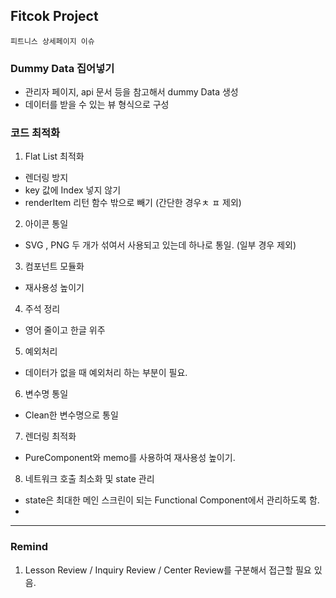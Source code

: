 ## Fitcok Project

```
피트니스 상세페이지 이슈  
```

### Dummy Data 집어넣기
- 관리자 페이지, api 문서 등을 참고해서 dummy Data 생성
-  데이터를 받을 수 있는 뷰 형식으로 구성


### 코드 최적화
1) Flat List 최적화
- 렌더링 방지
- key 값에 Index 넣지 않기
- renderItem 리턴 함수 밖으로 빼기 (간단한 경우ㅊ ㅍ 제외)

2) 아이콘 통일
- SVG , PNG 두 개가 섞여서 사용되고 있는데 하나로 통일. (일부 경우 제외)

3) 컴포넌트 모듈화
- 재사용성 높이기

4) 주석 정리
- 영어 줄이고 한글 위주

5) 예외처리
- 데이터가 없을  때 예외처리 하는 부분이 필요.

6) 변수명 통일
- Clean한 변수명으로 통일

7) 렌더링 최적화
- PureComponent와 memo를 사용하여 재사용성 높이기.

8) 네트워크 호출 최소화 및 state 관리
- state은 최대한 메인 스크린이 되는 Functional Component에서 관리하도록 함.
- 


****

### Remind
1. Lesson Review / Inquiry Review / Center Review를 구분해서 접근할 필요 있음.


